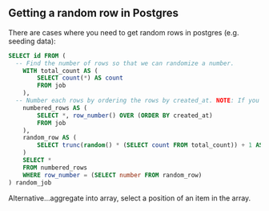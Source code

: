 ## Getting a random row in Postgres

There are cases where you need to get random rows in postgres (e.g. seeding data):


```sql
SELECT id FROM (
  -- Find the number of rows so that we can randomize a number.
	WITH total_count AS (
		SELECT count(*) AS count
		FROM job
	),
  -- Number each rows by ordering the rows by created_at. NOTE: If you are already using integer id, this won't be a problem.
	numbered_rows AS (
		SELECT *, row_number() OVER (ORDER BY created_at)
		FROM job
	),
	random_row AS (
		SELECT trunc(random() * (SELECT count FROM total_count)) + 1 AS number
	)
	SELECT *
	FROM numbered_rows 
	WHERE row_number = (SELECT number FROM random_row)
) random_job
```

Alternative...aggregate into array, select a position of an item in the array.
